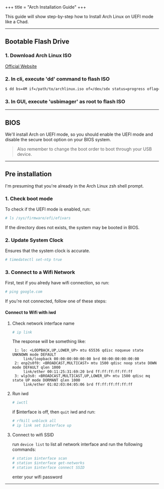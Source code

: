 +++
title = "Arch Installation Guide"
+++

This guide will show step-by-step how to Install Arch Linux on UEFI mode like a Chad.

---

## Bootable Flash Drive

### 1. Download Arch Linux ISO
[Official Website](https://www.archlinux.org/download/)

### 2. In cli, execute 'dd' command to flash ISO
```sh
$ dd bs=4M if=/path/to/archlinux.iso of=/dev/sdx status=progress oflag=sync && sync
```
### 3. In GUI, execute 'usbimager' as root to flash ISO

---

## BIOS
We'll install Arch on UEFI mode, so you should enable the UEFI mode and disable the secure boot option on your BIOS system.
> Also remember to change the boot order to boot through your USB device.

---

## Pre installation
I'm presuming that you're already in the Arch Linux zsh shell prompt.

### 1. Check boot mode
To check if the UEFI mode is enabled, run:

```sh
# ls /sys/firmware/efi/efivars
```

If the directory does not exists, the system may be booted in BIOS.

### 2. Update System Clock
Ensures that the system clock is accurate.
```sh
# timedatectl set-ntp true
```

### 3. Connect to a Wifi Network
First, test if you alredy have wifi connection, so run:
```sh
# ping google.com
```
If you're not connected, follow one of these steps:

#### Connect to Wifi with iwd
1. Check network interface name
   ```sh
   # ip link
   ```
   The response will be something like:
   ```
    1: lo: <LOOPBACK,UP,LOWER_UP> mtu 65536 qdisc noqueue state UNKNOWN mode DEFAULT
        link/loopback 00:00:00:00:00:00 brd 00:00:00:00:00:00
    2: enp2s0f0: <BROADCAST,MULTICAST> mtu 1500 qdisc noop state DOWN mode DEFAULT qlen 1000
        link/ether 00:11:25:31:69:20 brd ff:ff:ff:ff:ff:ff
    3: wlp3s0: <BROADCAST,MULTICAST,UP,LOWER_UP> mtu 1500 qdisc mq state UP mode DORMANT qlen 1000
        link/ether 01:02:03:04:05:06 brd ff:ff:ff:ff:ff:ff
    ```
2. Run iwd
   ```sh
   # iwctl
   ```
   if $interface is off, then `quit` iwd and run:
   ```sh
   # rfkill unblock all
   # ip link set $interface up
   ```
3. Connect to wifi SSID
  
   run `device list` to list all network interface and run the following commands:
   ```sh
   # station $interface scan
   # station $interface get-networks
   # station $interface connect SSID
   ```
   enter your wifi password

---

